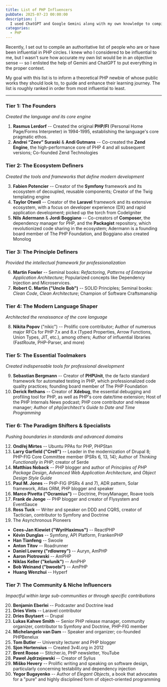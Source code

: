 ```yaml
---
title: List of PHP Influencers
pubDate: 2025-07-23 00:00:00
description: |
  I used ChatGPT and Google Gemini along with my own knowledge to compile a list of the most influential members of the PHP community.
categories:
  - PHP
---
```


Recently, I set out to compile an authoritative list of people who are or have been influential in PHP circles. I knew who I considered to be influential to me, but I wasn't sure how accurate my own list would be in an objective sense -- so I enlisted the help of Gemini and ChatGPT to put everything in the proper context.

My goal with this list is to inform a theoretical PHP newbie of whose public works they should look to, to guide and enhance their learning journey. The list is roughly ranked in order from most influential to least.

---

### Tier 1: The Founders
_Created the language and its core engine_

1. **Rasmus Lerdorf** -- Created the original **PHP/FI** (Personal Home Page/Forms Interpreter) in 1994-1995, establishing the language's core pragmatic ethos.
2. **Andrei “Zeev” Suraski** & **Andi Gutmans** -- Co-created the **Zend Engine**, the high-performance core of PHP 4 and all subsequent versions; Co-founded Zend Technologies

### Tier 2: The Ecosystem Definers
_Created the tools and frameworks that define modern development_

3. **Fabien Potencier** -- Creator of the **Symfony** framework and its ecosystem of decoupled, reusable components; Creator of the Twig templating engine
4. **Taylor Otwell** -- Creator of the **Laravel** framework and its extensive ecosystem, with a focus on developer experience (DX) and rapid application development; picked up the torch from CodeIgniter
5. **Nils Adermann** & **Jordi Boggiano** -- Co-creators of **Composer**, the dependency manager for PHP, and the **Packagist** repository, which revolutionized code sharing in the ecosystem; Adermann is a founding board member of The PHP Foundation, and Boggiano also created Monolog

### Tier 3: The Principle Definers
_Provided the intellectual framework for professionalization_

6. **Martin Fowler** -- Seminal books: _Refactoring_, _Patterns of Enterprise Application Architecture_; Popularized concepts like Dependency Injection and Microservices.
7. **Robert C. Martin ("Uncle Bob")** -- SOLID Principles; Seminal books: _Clean Code_, _Clean Architecture_; Champion of Software Craftsmanship

### Tier 4: The Modern Language Shaper
_Architected the renaissance of the core language_

8. **Nikita Popov** ("nikic") -- Prolific core contributor; Author of numerous major RFCs for PHP 7.x and 8.x (Typed Properties, Arrow Functions, Union Types, JIT, etc.), among others; Author of influential libraries (FastRoute, PHP-Parser, and more)

### Tier 5: The Essential Toolmakers
_Created indispensable tools for professional development_

9. **Sebastian Bergmann** -- Creator of **PHPUnit**, the de facto standard framework for automated testing in PHP, which professionalized code quality practices; founding board member of The PHP Foundation
10. **Derick Rethans** -- Creator of **Xdebug**, the essential debugging and profiling tool for PHP, as well as PHP's core date/time extension; Host of the PHP Internals News podcast; PHP core contributor and release manager; Author of _php|architect's Guide to Date and Time Programming_

### Tier 6: The Paradigm Shifters & Specialists
_Pushing boundaries in standards and advanced domains_

12. **Ondřej Mirtes** -- Ubuntu PPAs for PHP, PHPStan
13. **Larry Garfield ("Crell")** -- Leader in the modernization of Drupal 8; PHP-FIG Core Committee member (PSRs 6, 13, 14); Author of _Thinking Functionally in PHP_; creator of Serde
14. **Matthias Noback** -- PHP blogger and author of _Principles of PHP Package Design_, _Advanced Web Application Architecture_, and _Object Design Style Guide_
15. **Paul M. Jones** -- PHP-FIG (PSRs 4 and 7), ADR pattern, Solar framework, Atlas ORM, PHP blogger and speaker
16. **Marco Pivetta ("Ocramius")** -- Doctrine, ProxyManager, Roave tools
17. **Frank de Jonge** -- PHP blogger and creator of Flysystem and EventSauce
18. **Ross Tuck** -- Writer and speaker on DDD and CQRS,  creator of Tactician, contributor to Symfony and Doctrine
19. The Asynchronous Pioneers
  - **Cees-Jan Kiewiet ("WyriHaximus")** -- ReactPHP
  - **Kévin Dunglas** -- Symfony, API Platform, FrankenPHP
  - **Han Tianfeng** -- Swoole
  - **Anton Titov** -- Roadrunner
  - **Daniel Lowrey ("rdlowrey")** -- Auryn, AmPHP
  - **Aaron Piotrowski** -- AmPHP
  - **Niklas Keller ("kelunik")** -- AmPHP
  - **Bob Weinand ("bwoebi")** -- AmPHP
  - **Huang Wenzhui** -- Hyperf

### Tier 7: The Community & Niche Influencers
_Impactful within large sub-communities or through specific contributions_

20. **Benjamin Eberlei** -- Podcaster and Doctrine lead
28. **Dries Vints** -- Laravel contributor
21. **Dries Buytaert** -- Drupal
22. **Lukas Kahwe Smith** -- Senior PHP release manager, community organizer, contributor to Symfony and Doctrine, PHP-FIG member
23. **Michelangelo van Dam** -- Speaker and organizer; co-founded PHPBenelux
24. **Tom Butler** -- University lecturer and PHP blogger
25. **Sjon Hortensius** -- Created 3v4l.org in 2012
26. **Brent Roose** -- Stitcher.io, PHP newsletter, YouTube
27. **Paweł Jędrzejewski** -- Creator of Sylius
28. **Miško Hevery** -- Prolific writing and speaking on software design, particularly concerning testability and dependency injection
29. **Yegor Bugayenko** -- Author of _Elegant Objects_, a book that advocates for a "pure" and highly disciplined form of object-oriented programming
